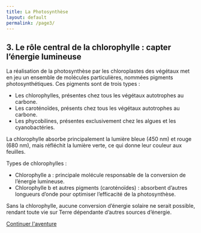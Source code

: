 ```yaml
---
title: La Photosynthèse
layout: default
permalink: /page3/
---
```

## 3. Le rôle central de la chlorophylle : capter l’énergie lumineuse 

La réalisation de la photosynthèse par les chloroplastes des végétaux met en jeu un ensemble de molécules particulières, nommées pigments photosynthétiques. Ces pigments sont de trois types :
- Les chlorophylles, présentes chez tous les végétaux autotrophes au carbone.
- Les caroténoïdes, présents chez tous les végétaux autotrophes au carbone.
- Les phycobilines, présentes exclusivement chez les algues et les cyanobactéries.

La chlorophylle absorbe principalement la lumière bleue (450 nm) et rouge (680 nm), mais réfléchit la lumière verte, ce qui donne leur couleur aux feuilles.

Types de chlorophylles :
- Chlorophylle a : principale molécule responsable de la conversion de l’énergie lumineuse.
- Chlorophylle b et autres pigments (caroténoïdes) : absorbent d’autres longueurs d’onde pour optimiser l’efficacité de la photosynthèse.

Sans la chlorophylle, aucune conversion d’énergie solaire ne serait possible, rendant toute vie sur Terre dépendante d’autres sources d’énergie.

<a href="/laphotosyntheseSVT/page4/" class="btn">Continuer l'aventure</a>